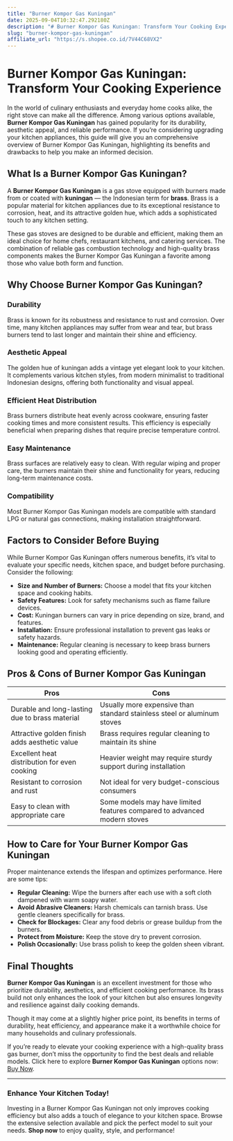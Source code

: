 ```yaml
---
title: "Burner Kompor Gas Kuningan"
date: 2025-09-04T10:32:47.292180Z
description: "# Burner Kompor Gas Kuningan: Transform Your Cooking Experience..."
slug: "burner-kompor-gas-kuningan"
affiliate_url: "https://s.shopee.co.id/7V44C68VX2"
---
```

# Burner Kompor Gas Kuningan: Transform Your Cooking Experience

In the world of culinary enthusiasts and everyday home cooks alike, the right stove can make all the difference. Among various options available, **Burner Kompor Gas Kuningan** has gained popularity for its durability, aesthetic appeal, and reliable performance. If you’re considering upgrading your kitchen appliances, this guide will give you an comprehensive overview of Burner Kompor Gas Kuningan, highlighting its benefits and drawbacks to help you make an informed decision.

## What Is a Burner Kompor Gas Kuningan?

A **Burner Kompor Gas Kuningan** is a gas stove equipped with burners made from or coated with **kuningan** — the Indonesian term for **brass**. Brass is a popular material for kitchen appliances due to its exceptional resistance to corrosion, heat, and its attractive golden hue, which adds a sophisticated touch to any kitchen setting.

These gas stoves are designed to be durable and efficient, making them an ideal choice for home chefs, restaurant kitchens, and catering services. The combination of reliable gas combustion technology and high-quality brass components makes the Burner Kompor Gas Kuningan a favorite among those who value both form and function.

## Why Choose Burner Kompor Gas Kuningan?

### Durability

Brass is known for its robustness and resistance to rust and corrosion. Over time, many kitchen appliances may suffer from wear and tear, but brass burners tend to last longer and maintain their shine and efficiency.

### Aesthetic Appeal

The golden hue of kuningan adds a vintage yet elegant look to your kitchen. It complements various kitchen styles, from modern minimalist to traditional Indonesian designs, offering both functionality and visual appeal.

### Efficient Heat Distribution

Brass burners distribute heat evenly across cookware, ensuring faster cooking times and more consistent results. This efficiency is especially beneficial when preparing dishes that require precise temperature control.

### Easy Maintenance

Brass surfaces are relatively easy to clean. With regular wiping and proper care, the burners maintain their shine and functionality for years, reducing long-term maintenance costs.

### Compatibility

Most Burner Kompor Gas Kuningan models are compatible with standard LPG or natural gas connections, making installation straightforward.

## Factors to Consider Before Buying

While Burner Kompor Gas Kuningan offers numerous benefits, it’s vital to evaluate your specific needs, kitchen space, and budget before purchasing. Consider the following:

- **Size and Number of Burners:** Choose a model that fits your kitchen space and cooking habits.
- **Safety Features:** Look for safety mechanisms such as flame failure devices.
- **Cost:** Kuningan burners can vary in price depending on size, brand, and features.
- **Installation:** Ensure professional installation to prevent gas leaks or safety hazards.
- **Maintenance:** Regular cleaning is necessary to keep brass burners looking good and operating efficiently.

## Pros & Cons of Burner Kompor Gas Kuningan

| **Pros** | **Cons** |
|------------|--------------|
| Durable and long-lasting due to brass material | Usually more expensive than standard stainless steel or aluminum stoves |
| Attractive golden finish adds aesthetic value | Brass requires regular cleaning to maintain its shine |
| Excellent heat distribution for even cooking | Heavier weight may require sturdy support during installation |
| Resistant to corrosion and rust | Not ideal for very budget-conscious consumers |
| Easy to clean with appropriate care | Some models may have limited features compared to advanced modern stoves |

## How to Care for Your Burner Kompor Gas Kuningan

Proper maintenance extends the lifespan and optimizes performance. Here are some tips:

- **Regular Cleaning:** Wipe the burners after each use with a soft cloth dampened with warm soapy water.
- **Avoid Abrasive Cleaners:** Harsh chemicals can tarnish brass. Use gentle cleaners specifically for brass.
- **Check for Blockages:** Clear any food debris or grease buildup from the burners.
- **Protect from Moisture:** Keep the stove dry to prevent corrosion.
- **Polish Occasionally:** Use brass polish to keep the golden sheen vibrant.

## Final Thoughts

**Burner Kompor Gas Kuningan** is an excellent investment for those who prioritize durability, aesthetics, and efficient cooking performance. Its brass build not only enhances the look of your kitchen but also ensures longevity and resilience against daily cooking demands.

Though it may come at a slightly higher price point, its benefits in terms of durability, heat efficiency, and appearance make it a worthwhile choice for many households and culinary professionals.

If you’re ready to elevate your cooking experience with a high-quality brass gas burner, don’t miss the opportunity to find the best deals and reliable models. Click here to explore **Burner Kompor Gas Kuningan** options now: [Buy Now](https://s.shopee.co.id/7V44C68VX2).

---

### Enhance Your Kitchen Today!

Investing in a Burner Kompor Gas Kuningan not only improves cooking efficiency but also adds a touch of elegance to your kitchen space. Browse the extensive selection available and pick the perfect model to suit your needs. **Shop now** to enjoy quality, style, and performance!